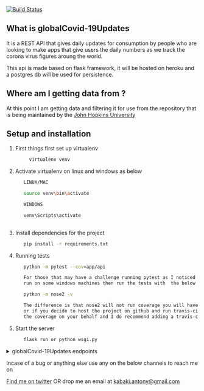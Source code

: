 [![Build Status](https://travis-ci.org/KabakiAntony/globalCovid-19Updates.svg?branch=develop)](https://travis-ci.org/KabakiAntony/globalCovid-19Updates)

## What is  globalCovid-19Updates

It is a REST API that gives daily updates for consumption by people who 
are looking to make apps that give users the daily numbers as we 
track the corona virus figures aroung the world.

This api is made based on flask framework, it will be hosted on heroku and a postgres db
will be used for persistence.

## Where am I getting data from ?

At this point I am getting data and filtering it for use from 
the repository that is being maintained by the [John Hopkins University](https://github.com/CSSEGISandData/COVID-19)


## Setup and installation

1. First things first set up virtualenv
      ```bash
           virtualenv venv
      ```      
2. Activate virtualenv on linux and windows  as below
      ```bash
         LINUX/MAC

         source venv\bin\activate

         WINDOWS

         venv\Scripts\activate
         
      ```
3. Install dependencies for the project
      ```bash
         pip install -r requirements.txt
      ```
4. Running tests
      ```bash
         python -m pytest --cov=app/api

         For those that may have a challenge running pytest as I noticed there is a bug getting pytest to 
         run on some windows machines then run the tests with  the below command. 

         python -m nose2 -v 

         The difference is that nose2 will not run coverage you will have to invoke coverage on your own,
         or if you decide to host the project on github and run travis-ci in the background then it will run 
         the coverage on your behalf and I do recommend adding a travis-ci webhook to this project.
      ```
5. Start the server
      ```bash
         flask run or python wsgi.py 
      ```
<details>
      <summary>globalCovid-19Updates endpoints</summary>
      Right now there is no endpoint that is ready but they will go here when done.

      
</details>

Incase of a bug or anything else use any on the below channels to reach me on

[Find me on twitter](https://twitter.com/kabakikiarie) OR  drop me an email at kabaki.antony@gmail.com
